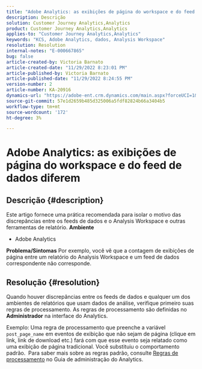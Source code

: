 ```yaml
---
title: "Adobe Analytics: as exibições de página do workspace e do feed de dados diferem"
description: Descrição
solution: Customer Journey Analytics,Analytics
product: Customer Journey Analytics,Analytics
applies-to: "Customer Journey Analytics,Analytics"
keywords: "KCS, Adobe Analytics, dados, Analysis Workspace"
resolution: Resolution
internal-notes: "E-000667865"
bug: false
article-created-by: Victoria Barnato
article-created-date: "11/29/2022 8:23:01 PM"
article-published-by: Victoria Barnato
article-published-date: "11/29/2022 8:24:55 PM"
version-number: 2
article-number: KA-20916
dynamics-url: "https://adobe-ent.crm.dynamics.com/main.aspx?forceUCI=1&pagetype=entityrecord&etn=knowledgearticle&id=5ebfec9c-2370-ed11-9561-6045bd006a22"
source-git-commit: 57e1d2659b485d325006a5fdf82824b66a3404b5
workflow-type: tm+mt
source-wordcount: '172'
ht-degree: 3%

---
```


# Adobe Analytics: as exibições de página do workspace e do feed de dados diferem

## Descrição {#description}


Este artigo fornece uma prática recomendada para isolar o motivo das discrepâncias entre os feeds de dados e o Analysis Workspace e outras ferramentas de relatório.
<b>Ambiente</b>
- Adobe Analytics

<b>Problema/Sintomas</b>
Por exemplo, você vê que a contagem de exibições de página entre um relatório do Analysis Workspace e um feed de dados correspondente não corresponde.


## Resolução {#resolution}


Quando houver discrepâncias entre os feeds de dados e qualquer um dos ambientes de relatórios que usam dados de análise, verifique primeiro suas regras de processamento. As regras de processamento são definidas no <b>Administrador</b> na interface do Analytics.

Exemplo: Uma regra de processamento que preenche a variável `post_page_name` em eventos de exibição que não sejam de página (clique em link, link de download etc.) fará com que esse evento seja relatado como uma exibição de página tradicional. Você substituiu o comportamento padrão.  Para saber mais sobre as regras padrão, consulte [Regras de processamento](https://experienceleague.adobe.com/docs/analytics/admin/admin-tools/processing-rules/processing-rules-configuration/processing-rules-about.html?lang=en) no Guia de administração do Analytics.
